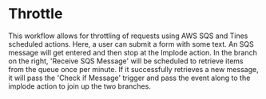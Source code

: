 # Throttle
This workflow allows for throttling of requests using AWS SQS and Tines scheduled actions. Here, a user can submit a form with some text. An SQS message will get entered and then stop at the Implode action. In the branch on the right, 'Receive SQS Message' will be scheduled to retrieve items from the queue once per minute. If it successfully retrieves a new message, it will pass the 'Check if Message' trigger and pass the event along to the implode action to join up the two branches.